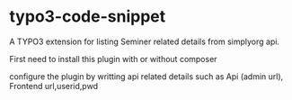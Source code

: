 # typo3-code-snippet
A TYPO3 extension for listing Seminer related details from simplyorg api.

First need to install this plugin with or without composer

configure the plugin by writting api related details such as Api (admin url), Frontend url,userid,pwd

